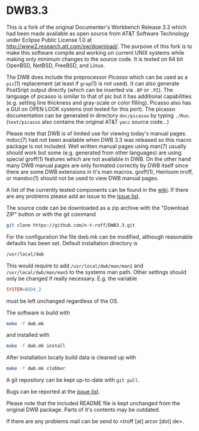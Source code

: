 DWB3.3
======

This is a fork of the original Documenter's Workbench Release 3.3 which had
been made available as open source from AT&T Software Technology under Eclipse
Public License 1.0 at http://www2.research.att.com/sw/download/.
The purpose of this fork is to make this software compile and working on
current UNIX systems while making only minimum changes to the source code.
It is tested on 64 bit OpenBSD, NetBSD, FreeBSD, and Linux.

The DWB does include the preprocessor *Picasso* which can be
used as a `pic`(1) replacement (at least if `grap`(1)
is not used).
It can also generate PostSript output directly (which can be inserted via
`.BP` or `.PI`).
The language of picasso is similar to that of pic but it has additional
capabilities (e.g. setting line thickness and gray-scale or color filling).
Picasso also has a GUI on OPEN LOOK systems (not tested for
this port).
The picasso documentation can be generated in directory
`doc/picasso` by typing `./Run`.
(`text/picasso` also contains the original AT&T `yacc` source code...)

Please note that DWB is of limited use for viewing today's manual pages.
mdoc(7) had not been available when DWB 3.3 was released so this macro
package is not included.
Well written manual pages using man(7) usually should work but some
(e.g. generated from other languages) are using special groff(1)
features which are not available in DWB.
On the other hand many DWB manual pages are only formated correctly by
DWB itself since there are some DWB extensions in it's man macros.
groff(1), Heirloom nroff, or mandoc(1) should not be used to view DWB
manual pages.

A list of the currently tested components can be found in the
[wiki](https://github.com/n-t-roff/DWB3.3/wiki/Porting-status).
If there are any problems please add an issue to the
[issue list](https://github.com/n-t-roff/DWB3.3/issues).

The source code can be downloaded as a zip archive with the "Download ZIP"
button or with the git command
```bash
git clone https://github.com/n-t-roff/DWB3.3.git
```
For the configuration the file dwb.mk can be modified, although reasonable
defaults has been set.
Default installation directory is
```bash
/usr/local/dwb
```
This would require to add `/usr/local/dwb/man/man1` and
`/usr/local/dwb/man/man5` to the systems man path.
Other settings should only be changed if really necessary.  E.g. the variable
```makefile
SYSTEM=BSD4_2
```
must be left unchanged regardless of the OS.

The software is build with
```bash
make -f dwb.mk
```
and installed with
```bash
make -f dwb.mk install
```
After installation locally build data is cleaned up with
```bash
make -f dwb.mk clobber
```
A git repository can be kept up-to-date with `git pull`.

Bugs can be reported at the
[issue list](https://github.com/n-t-roff/DWB3.3/issues).

Please note that the included README file is kept unchanged from the original DWB package.
Parts of it's contents may be outdated.

If there are any problems mail can be send to &lt;troff [at] arcor [dot] de&gt;.
